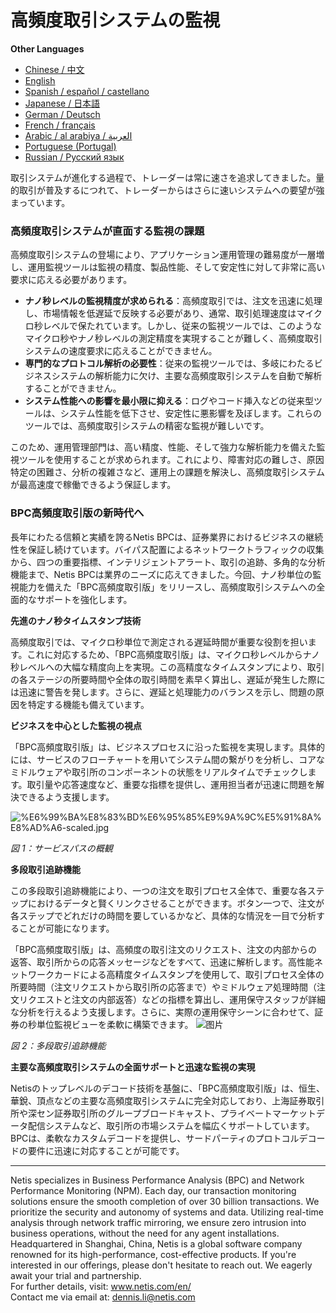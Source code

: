 # 高頻度取引システムの監視

**Other Languages**

+ [Chinese / 中文](https://github.com/lvdeshuii/OverFlow/blob/main/docs/zh/High-frequency-Trading-System-Monitoring-zh.md)
+ [English](https://github.com/lvdeshuii/OverFlow/blob/main/docs/en/High-frequency-Trading-System-Monitoring-en.md)
+ [Spanish / español / castellano](https://github.com/lvdeshuii/OverFlow/blob/main/docs/es/High-frequency-Trading-System-Monitoring-es.md)
+ [Japanese / 日本語](https://github.com/lvdeshuii/OverFlow/blob/main/docs/ja/High-frequency-Trading-System-Monitoring-ja.md)
+ [German / Deutsch](https://github.com/lvdeshuii/OverFlow/blob/main/docs/de/High-frequency-Trading-System-Monitoring-de.md)
+ [French / français](https://github.com/lvdeshuii/OverFlow/blob/main/docs/fr/High-frequency-Trading-System-Monitoring-fr.md)
+ [Arabic / al arabiya / العربية](https://github.com/lvdeshuii/OverFlow/blob/main/docs/ar/High-frequency-Trading-System-Monitoring-ar.md)
+ [Portuguese (Portugal)](https://github.com/lvdeshuii/OverFlow/blob/main/docs/pt/High-frequency-Trading-System-Monitoring-pt.md)
+ [Russian / Русский язык](https://github.com/lvdeshuii/OverFlow/blob/main/docs/ru/High-frequency-Trading-System-Monitoring-ru.md)

取引システムが進化する過程で、トレーダーは常に速さを追求してきました。量的取引が普及するにつれて、トレーダーからはさらに速いシステムへの要望が強まっています。

### 高頻度取引システムが直面する監視の課題

高頻度取引システムの登場により、アプリケーション運用管理の難易度が一層増し、運用監視ツールは監視の精度、製品性能、そして安定性に対して非常に高い要求に応える必要があります。

- **ナノ秒レベルの監視精度が求められる**：高頻度取引では、注文を迅速に処理し、市場情報を低遅延で反映する必要があり、通常、取引処理速度はマイクロ秒レベルで保たれています。しかし、従来の監視ツールでは、このようなマイクロ秒やナノ秒レベルの測定精度を実現することが難しく、高頻度取引システムの速度要求に応えることができません。
- **専門的なプロトコル解析の必要性**：従来の監視ツールでは、多岐にわたるビジネスシステムの解析能力に欠け、主要な高頻度取引システムを自動で解析することができません。
- **システム性能への影響を最小限に抑える**：ログやコード挿入などの従来型ツールは、システム性能を低下させ、安定性に悪影響を及ぼします。これらのツールでは、高頻度取引システムの精密な監視が難しいです。

このため、運用管理部門は、高い精度、性能、そして強力な解析能力を備えた監視ツールを使用することが求められます。これにより、障害対応の難しさ、原因特定の困難さ、分析の複雑さなど、運用上の課題を解決し、高頻度取引システムが最高速度で稼働できるよう保証します。

### BPC高頻度取引版の新時代へ

長年にわたる信頼と実績を誇るNetis BPCは、証券業界におけるビジネスの継続性を保証し続けています。バイパス配置によるネットワークトラフィックの収集から、四つの重要指標、インテリジェントアラート、取引の追跡、多角的な分析機能まで、Netis BPCは業界のニーズに応えてきました。今回、ナノ秒単位の監視能力を備えた「BPC高頻度取引版」をリリースし、高頻度取引システムへの全面的なサポートを強化します。

**先進のナノ秒タイムスタンプ技術**

高頻度取引では、マイクロ秒単位で測定される遅延時間が重要な役割を担います。これに対応するため、「BPC高頻度取引版」は、マイクロ秒レベルからナノ秒レベルへの大幅な精度向上を実現。この高精度なタイムスタンプにより、取引の各ステージの所要時間や全体の取引時間を素早く算出し、遅延が発生した際には迅速に警告を発します。さらに、遅延と処理能力のバランスを示し、問題の原因を特定する機能も備えています。

**ビジネスを中心とした監視の視点**

「BPC高頻度取引版」は、ビジネスプロセスに沿った監視を実現します。具体的には、サービスのフローチャートを用いてシステム間の繋がりを分析し、コアなミドルウェアや取引所のコンポーネントの状態をリアルタイムでチェックします。取引量や応答速度など、重要な指標を提供し、運用担当者が迅速に問題を解決できるよう支援します。

![%E6%99%BA%E8%83%BD%E6%95%85%E9%9A%9C%E5%91%8A%E8%AD%A6-scaled.jpg](https://www.netis.com/wp-content/uploads/2022/05/%E6%99%BA%E8%83%BD%E6%95%85%E9%9A%9C%E5%91%8A%E8%AD%A6-scaled.jpg)

*図 1：サービスパスの概観*

**多段取引追跡機能**

この多段取引追跡機能により、一つの注文を取引プロセス全体で、重要な各ステップにおけるデータと賢くリンクさせることができます。ボタン一つで、注文が各ステップでどれだけの時間を要しているかなど、具体的な情況を一目で分析することが可能になります。

「BPC高頻度取引版」は、高頻度の取引注文のリクエスト、注文の内部からの返答、取引所からの応答メッセージなどをすべて、迅速に解析します。高性能ネットワークカードによる高精度タイムスタンプを使用して、取引プロセス全体の所要時間（注文リクエストから取引所の応答まで）やミドルウェア処理時間（注文リクエストと注文の内部返答）などの指標を算出し、運用保守スタッフが詳細な分析を行えるよう支援します。さらに、実際の運用保守シーンに合わせて、証券の秒単位監視ビューを柔軟に構築できます。
![图片](https://mmbiz.qpic.cn/mmbiz_jpg/o672k3fsicq19VyEficPiaZ2k9iaJhBWWYicHSHVWKyCm89sMW99ER72MfE1GBUsmQob7o6hmpjQvUD3BrDsFV33zlQ/640?wx_fmt=jpeg&tp=webp&wxfrom=5&wx_lazy=1&wx_co=1)

*図 2：多段取引追跡機能*

**主要な高頻度取引システムの全面サポートと迅速な監視の実現**

Netisのトップレベルのデコード技術を基盤に、「BPC高頻度取引版」は、恒生、華銳、頂点などの主要な高頻度取引システムに完全対応しており、上海証券取引所や深セン証券取引所のグループブロードキャスト、プライベートマーケットデータ配信システムなど、取引所の市場システムを幅広くサポートしています。BPCは、柔軟なカスタムデコードを提供し、サードパーティのプロトコルデコードの要件に迅速に対応することが可能です。

***
Netis specializes in Business Performance Analysis (BPC) and Network Performance Monitoring (NPM). Each day, our transaction monitoring solutions ensure the smooth completion of over 30 billion transactions. We prioritize the security and autonomy of systems and data. Utilizing real-time analysis through network traffic mirroring, we ensure zero intrusion into business operations, without the need for any agent installations. Headquartered in Shanghai, China, Netis is a global software company renowned for its high-performance, cost-effective products. If you're interested in our offerings, please don't hesitate to reach out. We eagerly await your trial and partnership.  
For further details, visit: www.netis.com/en/  
Contact me via email at: dennis.li@netis.com

